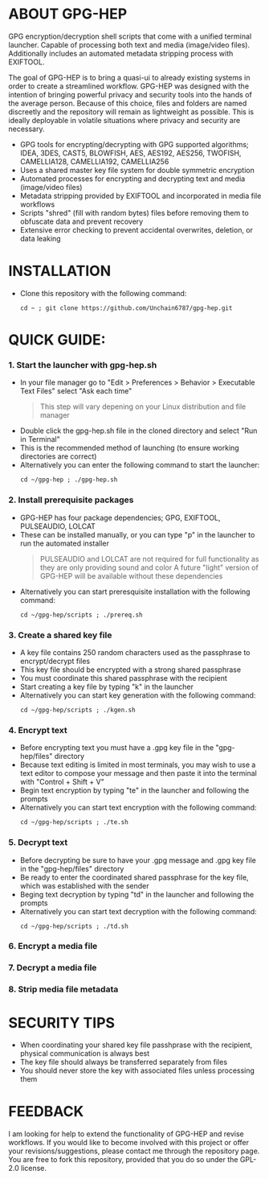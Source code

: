 # ABOUT GPG-HEP
GPG encryption/decryption shell scripts that come with a unified terminal launcher. Capable of processing both text and media (image/video files). Additionally includes an automated metadata stripping process with EXIFTOOL. 

The goal of GPG-HEP is to bring a quasi-ui to already existing systems in order to create a streamlined workflow. GPG-HEP was designed with the intention of bringing powerful privacy and security tools into the hands of the average person. Because of this choice, files and folders are named discreetly and the repository will remain as lightweight as possible. This is ideally deployable in volatile situations where privacy and security are necessary.

- GPG tools for encrypting/decrypting with GPG supported algorithms; IDEA, 3DES, CAST5, BLOWFISH, AES, AES192, AES256, TWOFISH, CAMELLIA128, CAMELLIA192, CAMELLIA256
- Uses a shared master key file system for double symmetric encryption
- Automated processes for encrypting and decrypting text and media (image/video files)
- Metadata stripping provided by EXIFTOOL and incorporated in media file workflows
- Scripts "shred" (fill with random bytes) files before removing them to obfuscate data and prevent recovery
- Extensive error checking to prevent accidental overwrites, deletion, or data leaking

# INSTALLATION
- Clone this repository with the following command:
  ```
  cd ~ ; git clone https://github.com/Unchain6787/gpg-hep.git
  ```
# QUICK GUIDE:
### 1. Start the launcher with gpg-hep.sh
  - In your file manager go to "Edit > Preferences > Behavior > Executable Text Files" select "Ask each time"
    > This step will vary depening on your Linux distribution and file manager
  - Double click the gpg-hep.sh file in the cloned directory and select "Run in Terminal"
  - This is the recommended method of launching (to ensure working directories are correct)
  - Alternatively you can enter the following command to start the launcher:
    ```
    cd ~/gpg-hep ; ./gpg-hep.sh
    ```
### 2. Install prerequisite packages
  - GPG-HEP has four package dependencies; GPG, EXIFTOOL, PULSEAUDIO, LOLCAT
  - These can be installed manually, or you can type "p" in the launcher to run the automated installer
    > PULSEAUDIO and LOLCAT are not required for full functionality as they are only providing sound and color
    > A future "light" version of GPG-HEP will be available without these dependencies
  - Alternatively you can start preresquisite installation with the following command:
    ```
    cd ~/gpg-hep/scripts ; ./prereq.sh
    ```
### 3. Create a shared key file
  - A key file contains 250 random characters used as the passphrase to encrypt/decrypt files
  - This key file should be encrypted with a strong shared passphrase
  - You must coordinate this shared passphrase with the recipient
  - Start creating a key file by typing "k" in the launcher
  - Alternatively you can start key generation with the following command:
    ```
    cd ~/gpg-hep/scripts ; ./kgen.sh
    ```
### 4. Encrypt text
  - Before encrypting text you must have a .gpg key file in the "gpg-hep/files" directory
  - Because text editing is limited in most terminals, you may wish to use a text editor to compose your message and then paste it into the terminal with "Control + Shift + V"
  - Begin text encryption by typing "te" in the launcher and following the prompts
  - Alternatively you can start text encryption with the following command:
    ```
    cd ~/gpg-hep/scripts ; ./te.sh
    ```
### 5. Decrypt text
  - Before decrypting be sure to have your .gpg message and .gpg key file in the "gpg-hep/files" directory
  - Be ready to enter the coordinated shared passphrase for the key file, which was established with the sender
  - Beging text decryption by typing "td" in the launcher and following the prompts
  - Alternatively you can start text decryption with the following command:
    ```
    cd ~/gpg-hep/scripts ; ./td.sh
    ```
### 6. Encrypt a media file

### 7. Decrypt a media file

### 8. Strip media file metadata

# SECURITY TIPS
  - When coordinating your shared key file passhprase with the recipient, physical communication is always best
  - The key file should always be transferred separately from files
  - You should never store the key with associated files unless processing them

# FEEDBACK
I am looking for help to extend the functionality of GPG-HEP and revise workflows. If you would like to become involved with this project or offer your revisions/suggestions, please contact me through the repository page. You are free to fork this repository, provided that you do so under the GPL-2.0 license.
